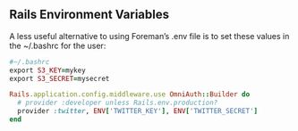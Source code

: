 ## Rails Environment Variables


A less useful alternative to using Foreman’s .env file is to set these values in the ~/.bashrc for the user:

```ruby
#~/.bashrc
export S3_KEY=mykey
export S3_SECRET=mysecret

```

```ruby
Rails.application.config.middleware.use OmniAuth::Builder do
  # provider :developer unless Rails.env.production?
  provider :twitter, ENV['TWITTER_KEY'], ENV['TWITTER_SECRET']
end
```
